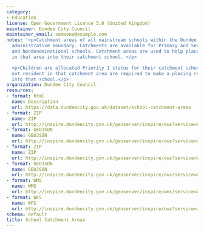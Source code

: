 ```yaml
---
category:
- Education
license: Open Government Licence 3.0 (United Kingdom)
maintainer: Dundee City Council
maintainer_email: someone@example.com
notes: '<p>Catchment areas of all mainstream schools within the Dundee City Council
  administrative boundary. Catchments are available for Primary and Secondary, Denominational
  and Nondenominational schools. Catchment areas are used to help place children resident
  in that area into their catchment school. </p>

  <p>Children are allocated Priority 1 status for their catchment school. Other children
  not resident in that catchment area are required to make a placing request for entry
  into that school.</p>'
organization: Dundee City Council
resources:
- format: html
  name: Description
  url: https://data.dundeecity.gov.uk/dataset/school-catchment-areas
- format: ZIP
  name: ZIP
  url: http://inspire.dundeecity.gov.uk/geoserver/inspire/ows?service=WFS&version=1.0.0&request=GetFeature&typeName=inspire:SCHOOL_CATCHMENTS_PRIMARY&maxFeatures=50&outputFormat=SHAPE-ZIP
- format: GEOJSON
  name: GEOJSON
  url: http://inspire.dundeecity.gov.uk/geoserver/inspire/ows?service=WFS&version=1.0.0&request=GetFeature&typeName=inspire:SCHOOL_CATCHMENTS_PRIMARY&maxFeatures=100&outputFormat=application%2Fjson&srsName=EPSG:3857
- format: ZIP
  name: ZIP
  url: http://inspire.dundeecity.gov.uk/geoserver/inspire/ows?service=WFS&version=1.0.0&request=GetFeature&typeName=inspire:SCHOOL_CATCHMENTS_SECONDARY&maxFeatures=100&outputFormat=SHAPE-ZIP
- format: GEOJSON
  name: GEOJSON
  url: http://inspire.dundeecity.gov.uk/geoserver/inspire/ows?service=WFS&version=1.0.0&request=GetFeature&typeName=inspire:SCHOOL_CATCHMENTS_SECONDARY&maxFeatures=100&outputFormat=application%2Fjson&srsName=EPSG:3857
- format: WMS
  name: WMS
  url: http://inspire.dundeecity.gov.uk/geoserver/inspire/wms?service=WMS&version=1.3.0&request=getCapabilities
- format: WFS
  name: WFS
  url: http://inspire.dundeecity.gov.uk/geoserver/inspire/ows?service=wfs&request=getCapabilities
schema: default
title: School Catchment Areas
---
```

